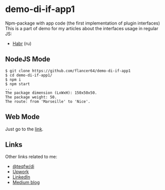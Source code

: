 # demo-di-if-app1

Npm-package with app code (the first implementation of plugin interfaces)
This is a part of demo for my articles about the interfaces usage in regular JS:

* [Habr](https://habr.com/ru/articles/834002/) (ru)

## NodeJS Mode

```shell
$ git clone https://github.com/flancer64/demo-di-if-app1
$ cd demo-di-if-app1/
$ npm i
$ npm start
...
The package dimension (LxWxH): 150x50x50.
The package weight: 50.
The route: from 'Marseille' to 'Nice'.
```

## Web Mode

Just go to the [link](https://flancer64.github.io/demo-di-if-app1/).

## Links

Other links related to me:

* [@teqfw/di](https://www.npmjs.com/package/@teqfw/di)
* [Upwork](https://www.upwork.com/freelancers/~0181de0a64c6981497)
* [LinkedIn](https://www.linkedin.com/in/alex-gusev-011ba928/)
* [Medium blog](https://flancer32.com/)